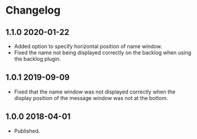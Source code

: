 Changelog
=========

1.1.0 2020-01-22
----------------
- Added option to specify horizontal position of name window.
- Fixed the name not being displayed correctly on the backlog
  when using the backlog plugin.

1.0.1 2019-09-09
----------------
- Fixed that the name window was not displayed correctly when
  the display position of the message window was not at the bottom.

1.0.0 2018-04-01
----------------
- Published.
